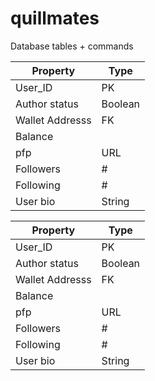 # quillmates
Database tables + commands

| Property  | Type |
| ------------- | ------------- |
| User_ID  | PK  |
| Author status  | Boolean  |
| Wallet Addresss | FK |
| Balance | |
| pfp | URL |
| Followers | # |
| Following | # |
| User bio | String |

| Property  | Type |
| ------------- | ------------- |
| User_ID  | PK  |
| Author status  | Boolean  |
| Wallet Addresss | FK |
| Balance | |
| pfp | URL |
| Followers | # |
| Following | # |
| User bio | String |
